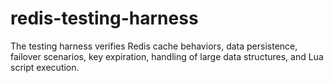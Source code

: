 # redis-testing-harness
The testing harness verifies Redis cache behaviors, data persistence, failover scenarios, key expiration, handling of large data structures, and Lua script execution.
